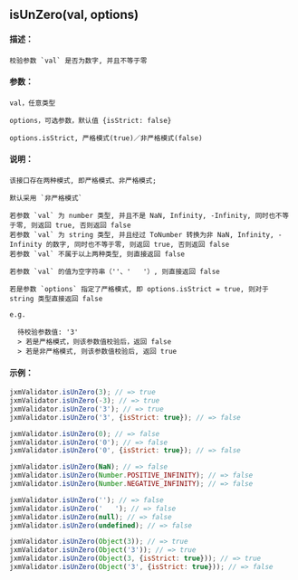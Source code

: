 
## isUnZero(val, options)

#### 描述：

    校验参数 `val` 是否为数字, 并且不等于零

#### 参数：

    val，任意类型

    options，可选参数，默认值 {isStrict: false}

    options.isStrict, 严格模式(true)／非严格模式(false)

#### 说明：

    该接口存在两种模式, 即严格模式、非严格模式;

    默认采用 `非严格模式`

    若参数 `val` 为 number 类型, 并且不是 NaN, Infinity, -Infinity, 同时也不等于零, 则返回 true, 否则返回 false
    若参数 `val` 为 string 类型, 并且经过 ToNumber 转换为非 NaN, Infinity, -Infinity 的数字, 同时也不等于零, 则返回 true, 否则返回 false
    若参数 `val` 不属于以上两种类型, 则直接返回 false

    若参数 `val` 的值为空字符串（''、'   '）, 则直接返回 false

    若是参数 `options` 指定了严格模式, 即 options.isStrict = true, 则对于 string 类型直接返回 false

    e.g.

      待校验参数值: '3'
      > 若是严格模式，则该参数值校验后，返回 false
      > 若是非严格模式, 则该参数值校验后, 返回 true

#### 示例：

```javascript
jxmValidator.isUnZero(3); // => true
jxmValidator.isUnZero(-3); // => true
jxmValidator.isUnZero('3'); // => true
jxmValidator.isUnZero('3', {isStrict: true}); // => false

jxmValidator.isUnZero(0); // => false
jxmValidator.isUnZero('0'); // => false
jxmValidator.isUnZero('0', {isStrict: true}); // => false

jxmValidator.isUnZero(NaN); // => false
jxmValidator.isUnZero(Number.POSITIVE_INFINITY); // => false
jxmValidator.isUnZero(Number.NEGATIVE_INFINITY); // => false

jxmValidator.isUnZero(''); // => false
jxmValidator.isUnZero('   '); // => false
jxmValidator.isUnZero(null); // => false
jxmValidator.isUnZero(undefined); // => false

jxmValidator.isUnZero(Object(3)); // => true
jxmValidator.isUnZero(Object('3')); // => true
jxmValidator.isUnZero(Object(3, {isStrict: true})); // => true
jxmValidator.isUnZero(Object('3', {isStrict: true})); // => false
```
